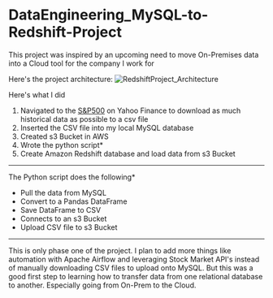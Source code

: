 # DataEngineering_MySQL-to-Redshift-Project

This project was inspired by an upcoming need to move On-Premises data into a Cloud tool for the company I work for

Here's the project architecture:
![RedshiftProject_Architecture](https://github.com/LoganColyer/DataEngineering_MySQL-to-Redshift-Project/assets/72894342/09c88b88-ec39-41d9-a913-23a30b3fc30e)


Here's what I did

1. Navigated to the [S&P500](https://finance.yahoo.com/quote/%5EGSPC?p=%5EGSPC) on Yahoo Finance to download as much historical data as possible to a csv file
2. Inserted the CSV file into my local MySQL database
3. Created s3 Bucket in AWS
4. Wrote the python script*
5. Create Amazon Redshift database and load data from s3 Bucket

---

The Python script does the following*
* Pull the data from MySQL
* Convert to a Pandas DataFrame 
* Save DataFrame to CSV 
* Connects to an s3 Bucket 
* Upload CSV file to s3 Bucket

---

This is only phase one of the project. I plan to add more things like automation with Apache Airflow and leveraging Stock Market API's instead of manually downloading CSV files to upload onto MySQL. But this was a good first step to learning how to transfer data from one relational database to another. Especially going from On-Prem to the Cloud.
